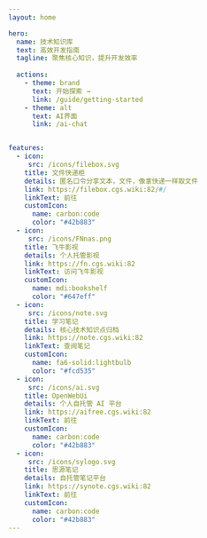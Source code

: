```yaml
---
layout: home

hero:
  name: 技术知识库
  text: 高效开发指南
  tagline: 聚焦核心知识，提升开发效率
  
  actions:
    - theme: brand
      text: 开始探索 →
      link: /guide/getting-started
    - theme: alt
      text: AI界面
      link: /ai-chat


features:
  - icon: 
     src: /icons/filebox.svg
    title: 文件快递柜
    details: 匿名口令分享文本，文件，像拿快递一样取文件
    link: https://filebox.cgs.wiki:82/#/
    linkText: 前往
    customIcon: 
      name: carbon:code
      color: "#42b883"
  - icon: 
     src: /icons/FNnas.png
    title: 飞牛影视
    details: 个人托管影视
    link: https://fn.cgs.wiki:82
    linkText: 访问飞牛影视
    customIcon: 
      name: mdi:bookshelf
      color: "#647eff"
  - icon: 
     src: /icons/note.svg
    title: 学习笔记
    details: 核心技术知识点归档
    link: https://note.cgs.wiki:82
    linkText: 查阅笔记
    customIcon: 
      name: fa6-solid:lightbulb
      color: "#fcd535"
  - icon: 
     src: /icons/ai.svg
    title: OpenWebUi
    details: 个人自托管 AI 平台
    link: https://aifree.cgs.wiki:82
    linkText: 前往
    customIcon: 
      name: carbon:code
      color: "#42b883"
  - icon: 
     src: /icons/sylogo.svg
    title: 思源笔记
    details: 自托管笔记平台
    link: https://synote.cgs.wiki:82
    linkText: 前往
    customIcon: 
      name: carbon:code
      color: "#42b883"
---
```


<style>
/* 自定义卡片效果 */
/* 渐变文字效果 */
.clip-text {
  background: linear-gradient(
    120deg,
    #42d392 25%, 
    #647eff
  );
  -webkit-background-clip: text;
  background-clip: text;
  -webkit-text-fill-color: transparent;
  font-size: 3.5rem;
  font-weight: 600;
  letter-spacing: -0.02em;
  line-height: 1.2;
  margin-bottom: 0.5em;
}

/* 响应式图片容器 */
@media (min-width: 960px) {
  .VPImage {
    filter: drop-shadow(0 12px 24px rgba(0,0,0,0.08));
    transition: filter 0.3s ease;
  }
  
  .VPImage:hover {
    filter: drop-shadow(0 16px 32px rgba(0,0,0,0.12));
  }
}

@media (max-width: 960px) {
  .clip-text {
    font-size: 2.5rem;
  }
  
  .VPImage {
    display: none;
  }
}

/* 布局调整 */
.VPHero {
  position: relative;
  padding-top: 96px !important;
  padding-bottom: 96px !important;
}

.VPHero.has-image .container {
  display: flex;
  justify-content: space-between;
  align-items: center;
  gap: 64px;
}

.VPHero .main {
  flex: 1;
  max-width: 592px;
}

.VPHero .image-container {
  flex: 1;
  max-width: 480px;
}

</style>
<script setup>
import { ref, onMounted } from 'vue'

onMounted(() => {
  // 动态应用渐变文字
  const heroTitle = document.querySelector('.VPHomeHero .name')
  if (heroTitle) {
    heroTitle.innerHTML = `<span class="clip-text">${heroTitle.textContent}</span>`
  }
})
</script>
